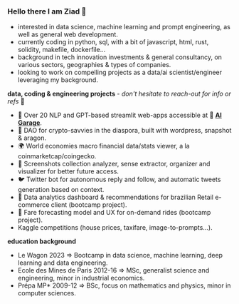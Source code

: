 ### Hello there I am Ziad 👋
- interested in data science, machine learning and prompt engineering, as well as general web development.
- currently coding in python, sql, with a bit of javascript, html, rust, solidity, makefile, dockerfile...
- background in tech innovation investments & general consultancy, on various sectors, geographies & types of companies.
- looking to work on compelling projects as a data/ai scientist/engineer leveraging my background.

**data, coding & engineering projects** - *don't hesitate to reach-out for info or refs* 🙂 
- 🤖 Over 20 NLP and GPT-based streamlit web-apps accessible at 💨 **[AI Garage](https://ai-garage.streamlit.app/)**. 
- 🌲 DAO for crypto-savvies in the diaspora, built with wordpress, snapshot & aragon.
- 🌍 World economies macro financial data/stats viewer, a la coinmarketcap/coingecko.
- 📸 Screenshots collection analyzer, sense extractor, organizer and visualizer for better future access.
- 🐦 Twitter bot for autonomous reply and follow, and automatic tweets generation based on context.
- 🛒 Data analytics dashboard & recommendations for brazilian Retail e-commerce client (bootcamp project).
- 🚕 Fare forecasting model and UX for on-demand rides (bootcamp project).
- Kaggle competitions (house prices, taxifare, image-to-prompts...).

**education background**
- Le Wagon 2023 => Bootcamp in data science, machine learning, deep learning and data engineering.
- Ecole des Mines de Paris 2012-16 => MSc, generalist science and engineering, minor in industrial economics.
- Prépa MP* 2009-12 => BSc, focus on mathematics and physics, minor in computer sciences.

<!--
**zmazz/zmazz** is a ✨ _special_ ✨ repository because its `README.md` (this file) appears on your GitHub profile.

Here are some ideas to get you started:

- 🔭 I’m currently working on ...
- 🌱 I’m currently learning ...
- 👯 I’m looking to collaborate on ...
- 🤔 I’m looking for help with ...
- 💬 Ask me about ...
- 📫 How to reach me: ...
- 😄 Pronouns: ...
- ⚡ Fun fact: ...
-->
